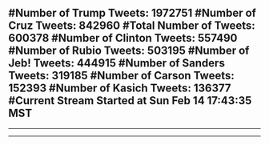 #Number of Trump Tweets: 1972751
#Number of Cruz Tweets: 842960
#Total Number of Tweets: 600378 
#Number of Clinton Tweets: 557490
#Number of Rubio Tweets: 503195
#Number of Jeb! Tweets: 444915
#Number of Sanders Tweets: 319185
#Number of Carson Tweets: 152393
#Number of Kasich Tweets: 136377
#Current Stream Started at Sun Feb 14 17:43:35 MST
---
---
---
